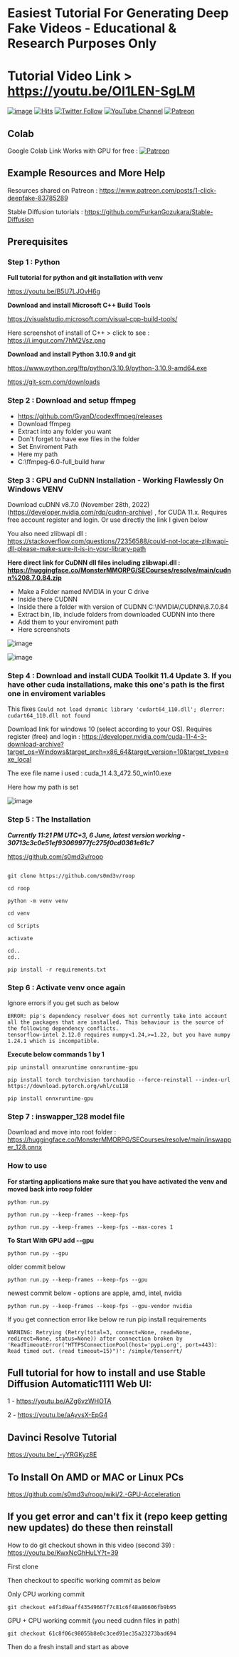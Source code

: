 # Easiest Tutorial For Generating Deep Fake Videos - Educational & Research Purposes Only
# Tutorial Video Link > https://youtu.be/OI1LEN-SgLM

[![image](https://img.shields.io/discord/772774097734074388?label=Discord&logo=discord)](https://discord.com/servers/software-engineering-courses-secourses-772774097734074388) [![Hits](https://hits.seeyoufarm.com/api/count/incr/badge.svg?url=https%3A%2F%2Fgithub.com%2FFurkanGozukara%2FStable-Diffusion%2Fblob%2Fmain%2FTutorials%2F1-Click-DeepFake-Tutorial.md&count_bg=%2379C83D&title_bg=%239E0F0F&icon=apachespark.svg&icon_color=%23E7E7E7&title=views&edge_flat=false)](https://hits.seeyoufarm.com) [![Twitter Follow](https://img.shields.io/twitter/follow/GozukaraFurkan?label=Follow&style=social)](https://twitter.com/GozukaraFurkan) [![YouTube Channel](https://img.shields.io/badge/YouTube-Channel-red?style=for-the-badge&logo=youtube)](https://www.youtube.com/SECourses) [![Patreon](https://img.shields.io/badge/Patreon-Support%20Me-f96854?style=for-the-badge&logo=patreon)](https://www.patreon.com/your_patreon_page)

## Colab
Google Colab Link Works with GPU for free : [![Patreon](https://colab.research.google.com/assets/colab-badge.svg)](https://colab.research.google.com/github/FurkanGozukara/Stable-Diffusion/blob/main/ColabNotebooks/1_click_deep_fake_for_free_by_SECourses.ipynb)

## Example Resources and More Help
Resources shared on Patreon : https://www.patreon.com/posts/1-click-deepfake-83785289

Stable Diffusion tutorials : https://github.com/FurkanGozukara/Stable-Diffusion

## Prerequisites

### Step 1 : Python

**Full tutorial for python and git installation with venv**

https://youtu.be/B5U7LJOvH6g

**Download and install Microsoft C++ Build Tools**

https://visualstudio.microsoft.com/visual-cpp-build-tools/

Here screenshot of install of C++ > click to see : https://i.imgur.com/7hM2Vsz.png

**Download and install Python 3.10.9 and git**

https://www.python.org/ftp/python/3.10.9/python-3.10.9-amd64.exe

https://git-scm.com/downloads

### Step 2 : Download and setup ffmpeg

* https://github.com/GyanD/codexffmpeg/releases
* Download ffmpeg
* Extract into any folder you want
* Don't forget to have exe files in the folder
* Set Enviroment Path
* Here my path
* C:\ffmpeg-6.0-full_build hww

### Step 3 : GPU and CuDNN Installation - Working Flawlessly On Windows VENV

Download cuDNN v8.7.0 (November 28th, 2022) (https://developer.nvidia.com/rdp/cudnn-archive) , for CUDA 11.x. Requires free account register and login. Or use directly the link I given below

You also need zlibwapi dll : https://stackoverflow.com/questions/72356588/could-not-locate-zlibwapi-dll-please-make-sure-it-is-in-your-library-path

**Here direct link for CuDNN dll files including zlibwapi.dll : https://huggingface.co/MonsterMMORPG/SECourses/resolve/main/cudnn%208.7.0.84.zip**

* Make a Folder named NVIDIA in your C drive
* Inside there CUDNN
* Inside there a folder with version of CUDNN C:\NVIDIA\CUDNN\8.7.0.84
* Extract bin, lib, include folders from downloaded CUDNN into there
* Add them to your enviroment path 
* Here screenshots

![image](https://github.com/FurkanGozukara/Stable-Diffusion/assets/19240467/8194a8e0-c8b9-4c10-8830-565217d3c69f)

![image](https://github.com/FurkanGozukara/Stable-Diffusion/assets/19240467/08f95f16-aeb5-4959-9c6c-1f9332217bee)

### Step 4 : Download and install CUDA Toolkit 11.4 Update 3. If you have other cuda installations, make this one's path is the first one in enviroment variables

This fixes ```Could not load dynamic library 'cudart64_110.dll'; dlerror: cudart64_110.dll not found```

Download link for windows 10 (select according to your OS). Requires register (free) and login : https://developer.nvidia.com/cuda-11-4-3-download-archive?target_os=Windows&target_arch=x86_64&target_version=10&target_type=exe_local

The exe file name i used : cuda_11.4.3_472.50_win10.exe

Here how my path is set 

![image](https://github.com/FurkanGozukara/Stable-Diffusion/assets/19240467/3a635a3b-f606-4ff6-8f5f-e38f8fc8954a)

### Step 5 : The Installation

***Currently 11:21 PM UTC+3, 6 June, latest version working - 30713c3c0e51ef93069977fc275f0cd0361e61c7***

https://github.com/s0md3v/roop

```

git clone https://github.com/s0md3v/roop

cd roop

python -m venv venv

cd venv

cd Scripts

activate

cd..
cd..

pip install -r requirements.txt

```

### Step 6 : Activate venv once again

Ignore errors if you get such as below

```
ERROR: pip's dependency resolver does not currently take into account all the packages that are installed. This behaviour is the source of the following dependency conflicts.
tensorflow-intel 2.12.0 requires numpy<1.24,>=1.22, but you have numpy 1.24.1 which is incompatible.
```

**Execute below commands 1 by 1**

```
pip uninstall onnxruntime onnxruntime-gpu
```

```
pip install torch torchvision torchaudio --force-reinstall --index-url https://download.pytorch.org/whl/cu118
```

```
pip install onnxruntime-gpu
```

### Step 7 : inswapper_128 model file

Download and move into root folder : https://huggingface.co/MonsterMMORPG/SECourses/resolve/main/inswapper_128.onnx

### How to use

**For starting applications make sure that you have activated the venv and moved back into roop folder**

```
python run.py
```

```
python run.py --keep-frames --keep-fps 
```

```
python run.py --keep-frames --keep-fps --max-cores 1
```

**To Start With GPU add --gpu**

```
python run.py --gpu
```

older commit below

```
python run.py --keep-frames --keep-fps --gpu
```

newest commit below - options are apple, amd, intel, nvidia

```
python run.py --keep-frames --keep-fps --gpu-vendor nvidia
```

If you get connection error like below re run pip install requirements 

```WARNING: Retrying (Retry(total=3, connect=None, read=None, redirect=None, status=None)) after connection broken by 'ReadTimeoutError("HTTPSConnectionPool(host='pypi.org', port=443): Read timed out. (read timeout=15)")': /simple/tensorrt/```

## Full tutorial for how to install and use Stable Diffusion Automatic1111 Web UI: 

1 - https://youtu.be/AZg6vzWHOTA

2 - https://youtu.be/aAyvsX-EpG4

## Davinci Resolve Tutorial

https://youtu.be/_-yYRGKyz8E

## To Install On AMD or MAC or Linux PCs

https://github.com/s0md3v/roop/wiki/2.-GPU-Acceleration


## If you get error and can't fix it (repo keep getting new updates) do these then reinstall

How to do git checkout shown in this video (second 39) : https://youtu.be/KwxNcGhHuLY?t=39

First clone

Then checkout to specific working commit as below

Only CPU working commit

```git checkout e4f1d9aaff43549667f7c81c6f48a86606fb9b95```

GPU + CPU working commit (you need cudnn files in path)

```git checkout 61c8f06c98055b8e0c3ced91ec35a23273bad694```


Then do a fresh install and start as above
